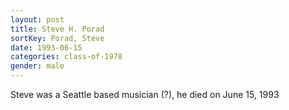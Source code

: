 ```yaml
---
layout: post
title: Steve H. Porad
sortKey: Porad, Steve
date: 1993-06-15
categories: class-of-1978
gender: male
---
```

Steve was a Seattle based musician (?), he died on June 15, 1993
